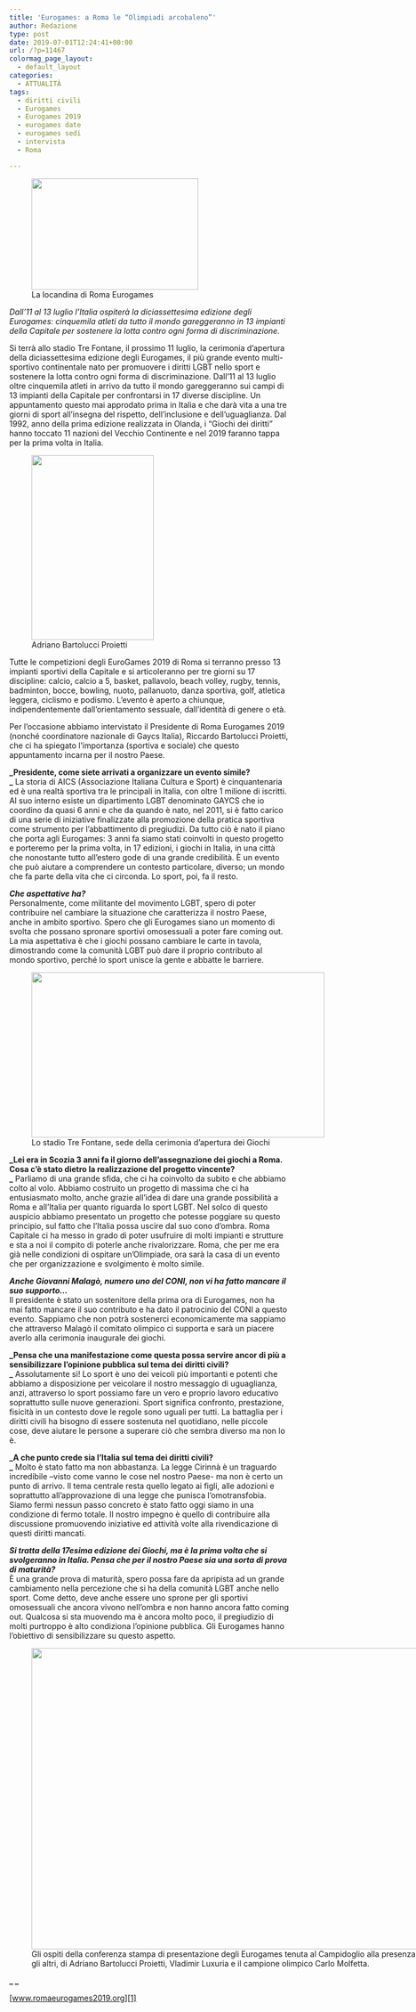 ```yaml
---
title: 'Eurogames: a Roma le “Olimpiadi arcobaleno”'
author: Redazione
type: post
date: 2019-07-01T12:24:41+00:00
url: /?p=11467
colormag_page_layout:
  - default_layout
categories:
  - ATTUALITÀ
tags:
  - diritti civili
  - Eurogames
  - Eurogames 2019
  - eurogames date
  - eurogames sedi
  - intervista
  - Roma

---
```

<figure id="attachment_11470" aria-describedby="caption-attachment-11470" style="width: 300px" class="wp-caption alignleft"><img decoding="async" loading="lazy" class="size-medium wp-image-11470" src="https://progressonline.it/wp-content/uploads/2019/07/Rome_Eurogames2019-300x200.jpg" alt="" width="300" height="200" /><figcaption id="caption-attachment-11470" class="wp-caption-text">La locandina di Roma Eurogames</figcaption></figure>

_Dall’11 al 13 luglio l’Italia ospiterà la diciassettesima edizione degli Eurogames: cinquemila atleti da tutto il mondo gareggeranno in 13 impianti della Capitale per sostenere la lotta contro ogni forma di discriminazione._

Si terrà allo stadio Tre Fontane, il prossimo 11 luglio, la cerimonia d’apertura della diciassettesima edizione degli Eurogames, il più grande evento multi-sportivo continentale nato per promuovere i diritti LGBT nello sport e sostenere la lotta contro ogni forma di discriminazione. Dall’11 al 13 luglio oltre cinquemila atleti in arrivo da tutto il mondo gareggeranno sui campi di 13 impianti della Capitale per confrontarsi in 17 diverse discipline. Un appuntamento questo mai approdato prima in Italia e che darà vita a una tre giorni di sport all’insegna del rispetto, dell’inclusione e dell’uguaglianza. Dal 1992, anno della prima edizione realizzata in Olanda, i “Giochi dei diritti” hanno toccato 11 nazioni del Vecchio Continente e nel 2019 faranno tappa per la prima volta in Italia.

<figure id="attachment_11469" aria-describedby="caption-attachment-11469" style="width: 220px" class="wp-caption alignright"><img decoding="async" loading="lazy" class=" wp-image-11469" src="https://progressonline.it/wp-content/uploads/2019/07/ADRIANO-BARTOLUCCI-4-2019-e1561983061482-199x300.jpg" alt="" width="220" height="332" /><figcaption id="caption-attachment-11469" class="wp-caption-text">Adriano Bartolucci Proietti</figcaption></figure>

Tutte le competizioni degli EuroGames 2019 di Roma si terranno presso 13 impianti sportivi della Capitale e si articoleranno per tre giorni su 17 discipline: calcio, calcio a 5, basket, pallavolo, beach volley, rugby, tennis, badminton, bocce, bowling, nuoto, pallanuoto, danza sportiva, golf, atletica leggera, ciclismo e podismo. L’evento è aperto a chiunque, indipendentemente dall’orientamento sessuale, dall’identità di genere o età.

Per l’occasione abbiamo intervistato il Presidente di Roma Eurogames 2019 (nonché coordinatore nazionale di Gaycs Italia), Riccardo Bartolucci Proietti, che ci ha spiegato l’importanza (sportiva e sociale) che questo appuntamento incarna per il nostro Paese.

**_Presidente, come siete arrivati a organizzare un evento simile?  
_** La storia di AICS (Associazione Italiana Cultura e Sport) è cinquantenaria ed è una realtà sportiva tra le principali in Italia, con oltre 1 milione di iscritti. Al suo interno esiste un dipartimento LGBT denominato GAYCS che io coordino da quasi 6 anni e che da quando è nato, nel 2011, si è fatto carico di una serie di iniziative finalizzate alla promozione della pratica sportiva come strumento per l’abbattimento di pregiudizi. Da tutto ciò è nato il piano che porta agli Eurogames: 3 anni fa siamo stati coinvolti in questo progetto e porteremo per la prima volta, in 17 edizioni, i giochi in Italia, in una città che nonostante tutto all’estero gode di una grande credibilità. È un evento che può aiutare a comprendere un contesto particolare, diverso; un mondo che fa parte della vita che ci circonda. Lo sport, poi, fa il resto.

**_Che aspettative ha?_**  
Personalmente, come militante del movimento LGBT, spero di poter contribuire nel cambiare la situazione che caratterizza il nostro Paese, anche in ambito sportivo. Spero che gli Eurogames siano un momento di svolta che possano spronare sportivi omosessuali a poter fare coming out. La mia aspettativa è che i giochi possano cambiare le carte in tavola, dimostrando come la comunità LGBT può dare il proprio contributo al mondo sportivo, perché lo sport unisce la gente e abbatte le barriere.

<figure id="attachment_11468" aria-describedby="caption-attachment-11468" style="width: 527px" class="wp-caption alignleft"><img decoding="async" loading="lazy" class="wp-image-11468 " src="https://progressonline.it/wp-content/uploads/2019/07/StadioTreFontane_001-1024x576.jpg" alt="" width="527" height="297" /><figcaption id="caption-attachment-11468" class="wp-caption-text">Lo stadio Tre Fontane, sede della cerimonia d&#8217;apertura dei Giochi</figcaption></figure>

**_Lei era in Scozia 3 anni fa il giorno dell’assegnazione dei giochi a Roma. Cosa c’è stato dietro la realizzazione del progetto vincente?  
_** Parliamo di una grande sfida, che ci ha coinvolto da subito e che abbiamo colto al volo. Abbiamo costruito un progetto di massima che ci ha entusiasmato molto, anche grazie all’idea di dare una grande possibilità a Roma e all’Italia per quanto riguarda lo sport LGBT. Nel solco di questo auspicio abbiamo presentato un progetto che potesse poggiare su questo principio, sul fatto che l’Italia possa uscire dal suo cono d’ombra. Roma Capitale ci ha messo in grado di poter usufruire di molti impianti e strutture e sta a noi il compito di poterle anche rivalorizzare. Roma, che per me era già nelle condizioni di ospitare un’Olimpiade, ora sarà la casa di un evento che per organizzazione e svolgimento è molto simile.

**_Anche Giovanni Malagò, numero uno del CONI, non vi ha fatto mancare il suo supporto&#8230;_**  
Il presidente è stato un sostenitore della prima ora di Eurogames, non ha mai fatto mancare il suo contributo e ha dato il patrocinio del CONI a questo evento. Sappiamo che non potrà sostenerci economicamente ma sappiamo che attraverso Malagò il comitato olimpico ci supporta e sarà un piacere averlo alla cerimonia inaugurale dei giochi.

**_Pensa che una manifestazione come questa possa servire ancor di più a sensibilizzare l’opinione pubblica sul tema dei diritti civili?  
_** Assolutamente sì! Lo sport è uno dei veicoli più importanti e potenti che abbiamo a disposizione per veicolare il nostro messaggio di uguaglianza, anzi, attraverso lo sport possiamo fare un vero e proprio lavoro educativo soprattutto sulle nuove generazioni. Sport significa confronto, prestazione, fisicità in un contesto dove le regole sono uguali per tutti. La battaglia per i diritti civili ha bisogno di essere sostenuta nel quotidiano, nelle piccole cose, deve aiutare le persone a superare ciò che sembra diverso ma non lo è.

**_A che punto crede sia l’Italia sul tema dei diritti civili?  
_** Molto è stato fatto ma non abbastanza. La legge Cirinnà è un traguardo incredibile –visto come vanno le cose nel nostro Paese- ma non è certo un punto di arrivo. Il tema centrale resta quello legato ai figli, alle adozioni e soprattutto all’approvazione di una legge che punisca l’omotransfobia. Siamo fermi nessun passo concreto è stato fatto oggi siamo in una condizione di fermo totale. Il nostro impegno è quello di contribuire alla discussione promuovendo iniziative ed attività volte alla rivendicazione di questi diritti mancati.

**_Si tratta della 17esima edizione dei Giochi, ma è la prima volta che si svolgeranno in Italia. Pensa che per il nostro Paese sia una sorta di prova di maturità?_**  
È una grande prova di maturità, spero possa fare da apripista ad un grande cambiamento nella percezione che si ha della comunità LGBT anche nello sport. Come detto, deve anche essere uno sprone per gli sportivi omosessuali che ancora vivono nell’ombra e non hanno ancora fatto coming out. Qualcosa si sta muovendo ma è ancora molto poco, il pregiudizio di molti purtroppo è alto condiziona l’opinione pubblica. Gli Eurogames hanno l’obiettivo di sensibilizzare su questo aspetto.

<figure id="attachment_11473" aria-describedby="caption-attachment-11473" style="width: 721px" class="wp-caption aligncenter"><img decoding="async" loading="lazy" class="wp-image-11473 " src="https://progressonline.it/wp-content/uploads/2019/07/IMG-6408-1024x768.jpg" alt="" width="721" height="541" /><figcaption id="caption-attachment-11473" class="wp-caption-text">Gli ospiti della conferenza stampa di presentazione degli Eurogames tenuta al Campidoglio alla presenza, tra gli altri, di Adriano Bartolucci Proietti, Vladimir Luxuria e il campione olimpico Carlo Molfetta.</figcaption></figure>

**_ _**

[www.romaeurogames2019.org][1]

 [1]: https://www.romaeurogames2019.org